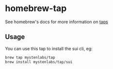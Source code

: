 # homebrew-tap

See homebrew's docs for more information on [taps](https://docs.brew.sh/Taps)

## Usage

You can use this tap to install the sui cli, eg:

```sh
brew tap mystenlabs/tap
brew install mystenlabs/tap/sui
```
